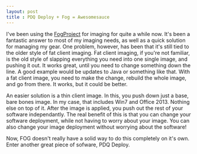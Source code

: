 ```yaml
---
layout: post
title : PDQ Deploy + Fog = Awesomesauce
---
```


I've been using the [FogProject](https://fogproject.org) for imaging for quite a while now. It's been a fantastic answer to most of my 
imaging needs, as well as a quick solution for managing my gear. One problem, however, has been that it's still tied to the
older style of fat client imaging. Fat client imaging, if you're not familiar, is the old style of slapping everything you 
need into one single image, and pushing it out. It works great, until you need to change something down the line. A good example
would be updates to Java or something like that. With a fat client image, you need to make the change, rebuild the whole image, 
and go from there. It works, but it could be better. 

An easier solution is a thin client image. In this, you push down just a base, bare bones image. In my case, that includes Win7
and Office 2013. Nothing else on top of it. After the image is applied, you push out the rest of your software independantly. The
real benefit of this is that you can change your software deployment, while not having to worry about your image. You can also change your
image deployment without worrying about the software! 

Now, FOG doesn't really have a solid way to do this completely on it's own. Enter another great piece of sofware, PDQ Deploy.
